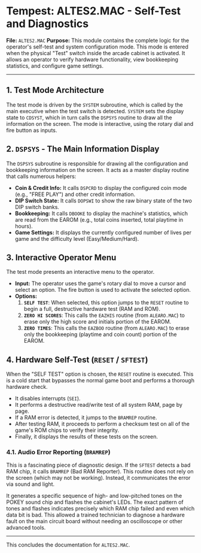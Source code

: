 # Tempest: ALTES2.MAC - Self-Test and Diagnostics

**File:** `ALTES2.MAC`
**Purpose:** This module contains the complete logic for the operator's self-test and system configuration mode. This mode is entered when the physical "Test" switch inside the arcade cabinet is activated. It allows an operator to verify hardware functionality, view bookkeeping statistics, and configure game settings.

---

## 1. Test Mode Architecture

The test mode is driven by the `SYSTEM` subroutine, which is called by the main executive when the test switch is detected. `SYSTEM` sets the display state to `CDSYST`, which in turn calls the `DSPSYS` routine to draw all the information on the screen. The mode is interactive, using the rotary dial and fire button as inputs.

## 2. `DSPSYS` - The Main Information Display

The `DSPSYS` subroutine is responsible for drawing all the configuration and bookkeeping information on the screen. It acts as a master display routine that calls numerous helpers:

-   **Coin & Credit Info:** It calls `DSPCRD` to display the configured coin mode (e.g., "FREE PLAY") and other credit information.
-   **DIP Switch State:** It calls `DOPSWI` to show the raw binary state of the two DIP switch banks.
-   **Bookkeeping:** It calls `DBOOKE` to display the machine's statistics, which are read from the EAROM (e.g., total coins inserted, total playtime in hours).
-   **Game Settings:** It displays the currently configured number of lives per game and the difficulty level (Easy/Medium/Hard).

## 3. Interactive Operator Menu

The test mode presents an interactive menu to the operator.
-   **Input:** The operator uses the game's rotary dial to move a cursor and select an option. The fire button is used to activate the selected option.
-   **Options:**
    1.  **`SELF TEST`**: When selected, this option jumps to the `RESET` routine to begin a full, destructive hardware test (RAM and ROM).
    2.  **`ZERO HI SCORES`**: This calls the `EAZHIS` routine (from `ALEARO.MAC`) to erase only the high score and initials portion of the EAROM.
    3.  **`ZERO TIMES`**: This calls the `EAZBOO` routine (from `ALEARO.MAC`) to erase only the bookkeeping (playtime and coin count) portion of the EAROM.

## 4. Hardware Self-Test (`RESET` / `SFTEST`)

When the "SELF TEST" option is chosen, the `RESET` routine is executed. This is a cold start that bypasses the normal game boot and performs a thorough hardware check.

-   It disables interrupts (`SEI`).
-   It performs a destructive read/write test of all system RAM, page by page.
-   If a RAM error is detected, it jumps to the `BRAMREP` routine.
-   After testing RAM, it proceeds to perform a checksum test on all of the game's ROM chips to verify their integrity.
-   Finally, it displays the results of these tests on the screen.

### 4.1. Audio Error Reporting (`BRAMREP`)

This is a fascinating piece of diagnostic design. If the `SFTEST` detects a bad RAM chip, it calls `BRAMREP` (Bad RAM Reporter). This routine does not rely on the screen (which may not be working). Instead, it communicates the error via sound and light.

It generates a specific sequence of high- and low-pitched tones on the POKEY sound chip and flashes the cabinet's LEDs. The exact pattern of tones and flashes indicates precisely which RAM chip failed and even which data bit is bad. This allowed a trained technician to diagnose a hardware fault on the main circuit board without needing an oscilloscope or other advanced tools.

---

This concludes the documentation for `ALTES2.MAC`. 